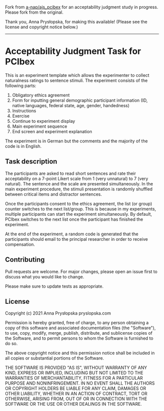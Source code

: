 
Fork from [a-nap/ajs_pcibex](https://github.com/a-nap/ajs_pcibex) for an acceptability judgment study in progress. Please fork from the original.

Thank you, Anna Prysłopska, for making this available! (Please see the license and copyright notice below.)

----

# Acceptability Judgment Task for PCIbex

This is an experiment template which allows the experimenter to collect 
naturalness ratings to sentence stimuli. The experiment consists of the 
following parts:

1. Obligatory ethics agreement
2. Form for inputting general demographic participant information (ID, native
languages, federal state, age, gender, handedness)
3. Instructions
4. Exercise
5. Continue to experiment display
6. Main experiment sequence
7. End screen and experiment explanation

The experiment is in German but the comments and the majority of the code is in 
English.

## Task description

The participants are asked to read short sentences and rate their acceptability 
on a 7-point Likert scale from 1 (very unnatural) to 7 (very natural). The 
sentence and the scale are presented simultaneously. In the main experiment 
procedure, the stimuli presentation is randomly shuffled between critical items
and distractor sentences.

Once the participants consent to the ethics agreement, the list (or group) 
counter switches to the next list/group. This is because in my experiments, 
multiple participants can start the experiment simultaneously. By default, PCIbex
switches to the next list once the participant has finished the experiment.

At the end of the experiment, a random code is generated that the 
participants should email to the principal researcher in order to receive 
compensation.

## Contributing

Pull requests are welcome. For major changes, please open an issue first to 
discuss what you would like to change.

Please make sure to update tests as appropriate.

## License

Copyright (c) 2021 Anna Prysłopska pryslopska.com

Permission is hereby granted, free of charge, to any person obtaining a copy
of this software and associated documentation files (the "Software"), to use, 
copy, modify, merge, publish, distribute, and sublicense copies of the Software,
and to permit persons to whom the Software is furnished to do so.

The above copyright notice and this permission notice shall be included in all
copies or substantial portions of the Software.

THE SOFTWARE IS PROVIDED "AS IS", WITHOUT WARRANTY OF ANY KIND, EXPRESS OR
IMPLIED, INCLUDING BUT NOT LIMITED TO THE WARRANTIES OF MERCHANTABILITY,
FITNESS FOR A PARTICULAR PURPOSE AND NONINFRINGEMENT. IN NO EVENT SHALL THE
AUTHORS OR COPYRIGHT HOLDERS BE LIABLE FOR ANY CLAIM, DAMAGES OR OTHER
LIABILITY, WHETHER IN AN ACTION OF CONTRACT, TORT OR OTHERWISE, ARISING FROM,
OUT OF OR IN CONNECTION WITH THE SOFTWARE OR THE USE OR OTHER DEALINGS IN THE
SOFTWARE.
